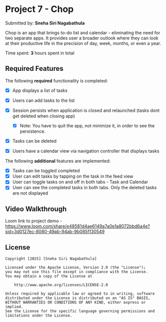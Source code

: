 # Project 7 - Chop

Submitted by: **Sneha Siri Nagabathula**

Chop is an app that brings to-do list and calendar - eliminating the need for two separate apps. It provides user a broader outlook where they can look at their productive 
life in the precision of day, week, months, or even a year.

Time spent: **3** hours spent in total

## Required Features

The following **required** functionality is completed:

- [x] App displays a list of tasks
- [X] Users can add tasks to the list
- [X] Session persists when application is closed and relaunched (tasks dont get deleted when closing app) 
  - [X] Note: You have to quit the app, not minimize it, in order to see the persistence.
- [X] Tasks can be deleted
- [X] Users have a calendar view via navigation controller that displays tasks	


The following **additional** features are implemented:

- [X] Tasks can be toggled completed
- [X] User can edit tasks by tapping on the task in the feed view
- [X] User can toggle tasks on  and off in both tabs - Task and Calendar
- [X] User can see the completed tasks in both tabs. Only the deleted tasks are not displayed

## Video Walkthrough

Loom link to project demo - https://www.loom.com/share/e48581d4ae6149a7a0e1a8072bbd6a4e?sid=3d0127ec-8080-49ab-94ab-9b085f130549 



## License

    Copyright [2025] [Sneha Siri Nagabathula]

    Licensed under the Apache License, Version 2.0 (the "License");
    you may not use this file except in compliance with the License.
    You may obtain a copy of the License at

        http://www.apache.org/licenses/LICENSE-2.0

    Unless required by applicable law or agreed to in writing, software
    distributed under the License is distributed on an "AS IS" BASIS,
    WITHOUT WARRANTIES OR CONDITIONS OF ANY KIND, either express or implied.
    See the License for the specific language governing permissions and
    limitations under the License.
